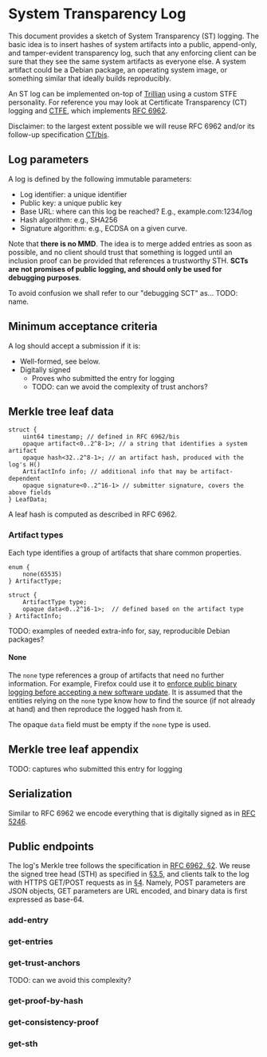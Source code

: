 # System Transparency Log
This document provides a sketch of System Transparency (ST) logging.  The basic
idea is to insert hashes of system artifacts into a public, append-only, and
tamper-evident transparency log, such that any enforcing client can be sure that
they see the same system artifacts as everyone else.  A system artifact could
be a Debian package, an operating system image, or something similar that
ideally builds reproducibly.

An ST log can be implemented on-top of
[Trillian](https://trillian.transparency.dev) using a custom STFE personality.
For reference you may look at Certificate Transparency (CT) logging and
[CTFE](https://github.com/google/certificate-transparency-go/tree/master/trillian/ctfe),
which implements [RFC 6962](https://tools.ietf.org/html/rfc6962).

Disclaimer: to the largest extent possible we will reuse RFC 6962 and/or its
follow-up specification
[CT/bis](https://datatracker.ietf.org/doc/draft-ietf-trans-rfc6962-bis/).

## Log parameters
A log is defined by the following immutable parameters:
- Log identifier: a unique identifier
- Public key: a unique public key
- Base URL: where can this log be reached?  E.g., example.com:1234/log
- Hash algorithm: e.g., SHA256
- Signature algorithm: e.g., ECDSA on a given curve.

Note that **there is no MMD**.  The idea is to merge added entries as soon as
possible, and no client should trust that something is logged until an inclusion
proof can be provided that references a trustworthy STH.  **SCTs are not
promises of public logging, and should only be used for debugging purposes**.

To avoid confusion we shall refer to our "debugging SCT" as... TODO: name.

## Minimum acceptance criteria
A log should accept a submission if it is:
- Well-formed, see below.
- Digitally signed
	- Proves who submitted the entry for logging
	- TODO: can we avoid the complexity of trust anchors?

## Merkle tree leaf data
```
struct {
	uint64 timestamp; // defined in RFC 6962/bis
	opaque artifact<0..2^8-1>; // a string that identifies a system artifact
	opaque hash<32..2^8-1>; // an artifact hash, produced with the log's H()
	ArtifactInfo info; // additional info that may be artifact-dependent
	opaque signature<0..2^16-1> // submitter signature, covers the above fields
} LeafData;
```

A leaf hash is computed as described in RFC 6962.

### Artifact types
Each type identifies a group of artifacts that share common properties.
```
enum {
	none(65535)
} ArtifactType;

struct {
	ArtifactType type;
	opaque data<0..2^16-1>;  // defined based on the artifact type
} ArtifactInfo;
```

TODO: examples of needed extra-info for, say, reproducible Debian packages?

#### None
The `none` type references a group of artifacts that need no further
information.  For example, Firefox could use it to [enforce public binary
logging before accepting a new software
update](https://wiki.mozilla.org/Security/Binary_Transparency).  It is assumed
that the entities relying on the `none` type know how to find the source (if
not already at hand) and then reproduce the logged hash from it.

The opaque `data` field must be empty if the `none` type is used.

## Merkle tree leaf appendix
TODO: captures who submitted this entry for logging

## Serialization
Similar to RFC 6962 we encode everything that is digitally signed as in [RFC
5246](https://tools.ietf.org/html/rfc5246).

## Public endpoints
The log's Merkle tree follows the specification in [RFC 6962,
§2](https://tools.ietf.org/html/rfc6962#section-2).  We reuse the signed tree
head (STH) as specified in [§3.5](https://tools.ietf.org/html/rfc6962#section-3.5),
and clients talk to the log with HTTPS GET/POST requests as in
[§4](https://tools.ietf.org/html/rfc6962#section-4).  Namely, POST parameters
are JSON objects, GET parameters are URL encoded, and binary data is first
expressed as base-64.

### add-entry
### get-entries
### get-trust-anchors
TODO: can we avoid this complexity?
### get-proof-by-hash
### get-consistency-proof
### get-sth

